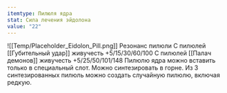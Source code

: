 ```yaml
---
itemtype: Пилюля ядра
stat: Сила лечения эйдолона
value: "22"
---
```

![[Temp/Placeholder_Eidolon_Pill.png]]
Резонанс пилюли
С пилюлей [[Губительный удар]] живучесть +5/15/30/60/100
С пилюлей [[Палач демонов]] живучесть +5/25/50/101/148
Пилюлю ядра можно вставить только в специальный слот. Можно синтезировать в горне. Из 3 синтезированных пилюль можно создать случайную пилюлю, включая редкую.
